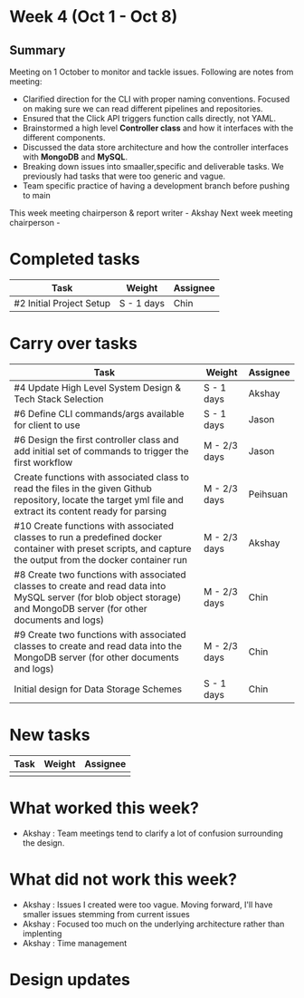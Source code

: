 # Week 4 (Oct 1 - Oct 8)

## Summary

Meeting on 1 October to monitor and tackle issues. Following are notes from meeting:

- Clarified direction for the CLI with proper naming conventions. Focused on making sure we can read different pipelines and repositories.
- Ensured that the Click API triggers function calls directly, not YAML.
- Brainstormed a high level **Controller class** and how it interfaces with the different components.
- Discussed the data store architecture and how the controller interfaces with **MongoDB** and **MySQL**.
- Breaking down issues into smaaller,specific and deliverable tasks. We previously had tasks that were too generic and vague.
- Team specific practice of having a development branch before pushing to main

This week meeting chairperson & report writer - Akshay
Next week meeting chairperson - 

# Completed tasks

| Task                     | Weight     | Assignee |
| ------------------------ | ---------- | -------- |
| #2 Initial Project Setup | S - 1 days | Chin     |

# Carry over tasks

| Task                                                                                                                                                                  | Weight       | Assignee |
| --------------------------------------------------------------------------------------------------------------------------------------------------------------------- | ------------ | -------- |
| #4 Update High Level System Design & Tech Stack Selection                                                                                                             | S - 1 days   | Akshay   |
| #6 Define CLI commands/args available for client to use                                                                                                               | S - 1 days   | Jason    |
| #6 Design the first controller class and add initial set of commands to trigger the first workflow                                                                    | M - 2/3 days | Jason    |
| Create functions with associated class to read the files in the given Github repository, locate the target yml file and extract its content ready for parsing         | M - 2/3 days | Peihsuan |
| #10 Create functions with associated classes to run a predefined docker container with preset scripts, and capture the output from the docker container run           | M - 2/3 days | Akshay   |
| #8 Create two functions with associated classes to create and read data into MySQL server (for blob object storage) and MongoDB server (for other documents and logs) | M - 2/3 days | Chin     |
| #9 Create two functions with associated classes to create and read data into the MongoDB server (for other documents and logs)                                        | M - 2/3 days | Chin     |
| Initial design for Data Storage Schemes                                                                                                                               | S - 1 days   | Chin     |

# New tasks

| Task | Weight | Assignee |
| ---- | ------ | -------- |
|      |        |          |

# What worked this week?

- Akshay : Team meetings tend to clarify a lot of confusion surrounding the design.

# What did not work this week?

- Akshay : Issues I created were too vague. Moving forward, I'll have smaller issues stemming from current issues
- Akshay : Focused too much on the underlying architecture rather than implenting
- Akshay : Time management

# Design updates

